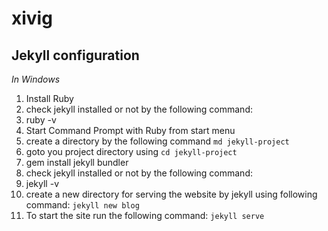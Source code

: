 # xivig

## Jekyll configuration

*In Windows*

1. Install Ruby
 1. check jekyll installed or not by the following command:
 2. ruby -v
2. Start Command Prompt with Ruby from start menu
3. create a directory by the following command
 ` md jekyll-project `
4. goto you project directory using
 ` cd jekyll-project `
5. gem install jekyll bundler
6. check jekyll installed or not by the following command:
7. jekyll -v
8. create a new directory for serving the website by jekyll using following command:
 `jekyll new blog`
9. To start the site run the following command:
` jekyll serve `